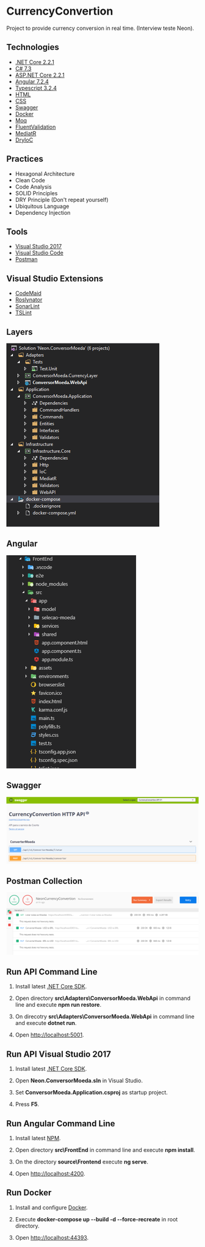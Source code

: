 # CurrencyConvertion

Project to provide currency conversion in real time. (Interview teste Neon).

## Technologies

* [.NET Core 2.2.1](https://dotnet.microsoft.com/download)
* [C# 7.3](https://docs.microsoft.com/en-us/dotnet/csharp)
* [ASP.NET Core 2.2.1](https://docs.microsoft.com/en-us/aspnet/core)
* [Angular 7.2.4](https://angular.io/docs)
* [Typescript 3.2.4](https://www.typescriptlang.org/docs/home.html)
* [HTML](https://www.w3schools.com/html)
* [CSS](https://www.w3schools.com/css)
* [Swagger](https://swagger.io)
* [Docker](https://docs.docker.com)
* [Moq](https://github.com/Moq/moq4/wiki/Quickstart)
* [FluentValidation](https://fluentvalidation.net/)
* [MediatR](https://github.com/jbogard/MediatR)
* [DryIoC](https://github.com/dadhi/DryIoc)

## Practices

* Hexagonal Architecture
* Clean Code
* Code Analysis
* SOLID Principles
* DRY Principle (Don't repeat yourself)
* Ubiquitous Language
* Dependency Injection

## Tools

* [Visual Studio 2017](https://visualstudio.microsoft.com/vs)
* [Visual Studio Code](https://code.visualstudio.com)
* [Postman](https://www.getpostman.com)

## Visual Studio Extensions

* [CodeMaid](https://marketplace.visualstudio.com/items?itemName=SteveCadwallader.CodeMaid)
* [Roslynator](https://marketplace.visualstudio.com/items?itemName=josefpihrt.Roslynator2017)
* [SonarLint](https://marketplace.visualstudio.com/items?itemName=SonarSource.SonarLintforVisualStudio2017)
* [TSLint](https://marketplace.visualstudio.com/items?itemName=vladeck.TSLint)


## Layers

![Screenshot](documentos/Arquitetura_Hexagonal.png)

## Angular

![Screenshot](documentos/Angular.png)

## Swagger

![Screenshot](documentos/Swagger.Service.png)

## Postman Collection

![Screenshot](documentos/PostmanCollectionResult.PNG)

## Run API Command Line

1. Install latest [.NET Core SDK](https://aka.ms/dotnet-download).

2. Open directory **src\Adapters\ConversorMoeda.WebApi** in command line and execute **npm run restore**.

3. On direcotry **src\Adapters\ConversorMoeda.WebApi** in command line and execute **dotnet run**.

4. Open <http://localhost:5001>.

## Run API Visual Studio 2017

1. Install latest [.NET Core SDK](https://aka.ms/dotnet-download).

3. Open **Neon.ConversorMoeda.sln** in Visual Studio.

4. Set **ConversorMoeda.Application.csproj** as startup project.

5. Press **F5**.

## Run Angular Command Line

1. Install latest [NPM](https://www.npmjs.com/get-npm).

2. Open directory **src\FrontEnd** in command line and execute **npm install**.

3. On the directory **source\Frontend** execute **ng serve**.

4. Open <http://localhost:4200>.


## Run Docker

1. Install and configure [Docker](https://www.docker.com/get-started).

2. Execute **docker-compose up --build -d --force-recreate** in root directory.

3. Open <http://localhost:44393>.
